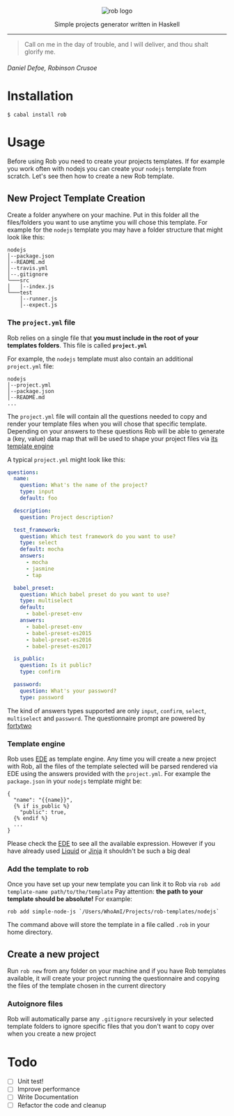 <p align="center">
  <img src="https://github.com/GianlucaGuarini/rob/develop/rob-logo.svg" alt="rob logo"/>
</p>

<p align="center">
Simple projects generator written in Haskell
</p>

---
> Call on me in the day of trouble, and I will deliver, and thou shalt glorify me.</p>
###### Daniel Defoe, Robinson Crusoe

# Installation

```shell
$ cabal install rob
```

# Usage

Before using Rob you need to create your projects templates.
If for example you work often with nodejs you can create your `nodejs` template from scratch.
Let's see then how to create a new Rob template.

## New Project Template Creation

Create a folder anywhere on your machine.
Put in this folder all the files/folders you want to use anytime you will chose this template.
For example for the `nodejs` template you may have a folder structure that might look like this:

```
nodejs
│--package.json
│--README.md
│--travis.yml
│--.gitignore
└───src
│   │--index.js
└───test
    │--runner.js
    │--expect.js
```

### The `project.yml` file

Rob relies on a single file that __you must include in the root of your templates folders__.
This file is called __`project.yml`__

For example, the `nodejs` template must also contain an additional `project.yml` file:

```
nodejs
│--project.yml
│--package.json
│--README.md
...
```

The `project.yml` file will contain all the questions needed to copy and render your template files when you will chose that
specific template.
Depending on your answers to these questions Rob will be able to generate a (key, value) data
map that will be used to shape your project files via [its template engine](#template-engine)

A typical `project.yml` might look like this:

```yml
questions:
  name:
    question: What's the name of the project?
    type: input
    default: foo

  description:
    question: Project description?

  test_framework:
    question: Which test framework do you want to use?
    type: select
    default: mocha
    answers:
      - mocha
      - jasmine
      - tap

  babel_preset:
    question: Which babel preset do you want to use?
    type: multiselect
    default:
      - babel-preset-env
    answers:
      - babel-preset-env
      - babel-preset-es2015
      - babel-preset-es2016
      - babel-preset-es2017

  is_public:
    question: Is it public?
    type: confirm

  password:
    question: What's your password?
    type: password
```

The kind of answers types supported are only `input`, `confirm`, `select`, `multiselect` and `password`. The questionnaire prompt are powered by [fortytwo](https://github.com/GianlucaGuarini/fortytwo)

### Template engine

Rob uses [EDE](https://hackage.haskell.org/package/ede) as template engine.
Any time you will create a new project with Rob, all the files of the template selected will be parsed rendered via EDE using the answers provided with the `project.yml`.
For example the `package.json` in your `nodejs` template might be:

```
{
  "name": "{{name}}",
  {% if is_public %}
    "public": true,
  {% endif %}
  ...
}
```

Please check the [EDE](http://brendanhay.nz/ede/Text-EDE.html) to see all the available expression. However if you have already used [Liquid](https://github.com/Shopify/liquid) or [Jinja](http://jinja.pocoo.org/docs/2.10/) it shouldn't be such a big deal

### Add the template to rob

Once you have set up your new template you can link it to Rob via `rob add template-name path/to/the/template`
Pay attention: __the path to your template should be absolute!__
For example:

```shell
rob add simple-node-js `/Users/WhoAmI/Projects/rob-templates/nodejs`
```

The command above will store the template in a file called `.rob` in your home directory.

## Create a new project

Run `rob new` from any folder on your machine and if you have Rob templates available, it will create your project running the questionnaire and copying the files of the template chosen in the current directory

### Autoignore files

Rob will automatically parse any `.gitignore` recursively in your selected template folders to ignore specific files that you don't want to copy over when you create a new project

# Todo

- [ ] Unit test!
- [ ] Improve performance
- [ ] Write Documentation
- [ ] Refactor the code and cleanup
